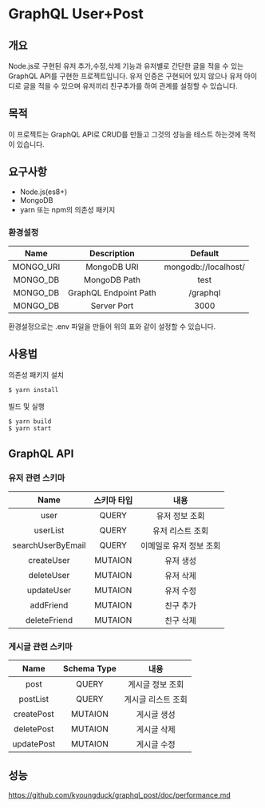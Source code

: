 # GraphQL User+Post

## 개요

Node.js로 구현된 유저 추가,수정,삭제 기능과 유저별로 간단한 글을 적을 수 있는 GraphQL API를 구현한 프로젝트입니다. 유저 인증은 구현되어 있지 않으나 유저 아이디로 글을 적을 수 있으며 유저끼리 친구추가를 하여 관계를 설정할 수 있습니다.

## 목적

이 프로젝트는 GraphQL API로 CRUD를 만들고 그것의 성능을 테스트 하는것에 목적이 있습니다.

## 요구사항

- Node.js(es8+)
- MongoDB
- yarn 또는 npm의 의존성 패키지


### 환경설정

|   Name    |      Description      |       Default        |
| :-------: | :-------------------: | :------------------: |
| MONGO_URI |      MongoDB URI      | mongodb://localhost/ |
| MONGO_DB  |     MongoDB Path      |         test         |
| MONGO_DB  | GraphQL Endpoint Path |       /graphql       |
| MONGO_DB  |      Server Port      |         3000         |

환경설정으로는 .env 파일을 만들어 위의 표와 같이 설정할 수 있습니다.

## 사용법

의존성 패키지 설치

```bash
$ yarn install
```

빌드 및 실행

```bash
$ yarn build
$ yarn start
```



## GraphQL API

### 유저 관련 스키마

|       Name        | 스키마 타입 |          내용           |
| :---------------: | :---------: | :---------------------: |
|       user        |    QUERY    |     유저 정보 조회      |
|     userList      |    QUERY    |    유저 리스트 조회     |
| searchUserByEmail |    QUERY    | 이메일로 유저 정보 조회 |
|    createUser     |   MUTAION   |        유저 생성        |
|    deleteUser     |   MUTAION   |        유저 삭제        |
|    updateUser     |   MUTAION   |        유저 수정        |
|     addFriend     |   MUTAION   |        친구 추가        |
|   deleteFriend    |   MUTAION   |        친구 삭제        |


### 게시글 관련 스키마

|    Name    | Schema Type |        내용        |
| :--------: | :---------: | :----------------: |
|    post    |    QUERY    |  게시글 정보 조회  |
|  postList  |    QUERY    | 게시글 리스트 조회 |
| createPost |   MUTAION   |    게시글 생성     |
| deletePost |   MUTAION   |    게시글 삭제     |
| updatePost |   MUTAION   |    게시글 수정     |



## 성능

https://github.com/kyoungduck/graphql_post/doc/performance.md

